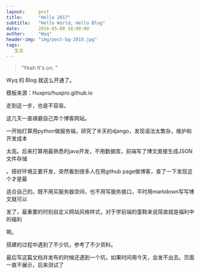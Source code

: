 ```yaml
---
layout:     post
title:      "Hello 2017"
subtitle:   "Hello World, Hello Blog"
date:       2016-05-08 18:00:00
author:     "Wyq"
header-img: "img/post-bg-2015.jpg"
tags:
   生活
---
```



> “Yeah It's on. ”



Wyq 的 Blog 就这么开通了。

模板来源：Huxpro/huxpro.github.io

走到这一步，也是不容易。

这几天一直琢磨自己弄个博客网站。

一开始打算用python做服务端，研究了半天的django，发现语法太繁杂，维护和开发成本

太高。后来打算用最熟悉的java开发，不用数据库，前端写了博文直接生成JSON文件存储

。搭好环境正要开发，突然看到很多人在用github page做博客，查了一下发现这个才是最

适合自己的。既不用买服务器空间，也不用写服务接口，平时用markdown写写博文就可以

发了，最重要的时刻自定义网站风格样式，对于学前端的童鞋来说简直就是福利中的福利

啊。

搭建的过程中遇到了不少坑，参考了不少资料。

最后写这篇文档并发布的时候还遇到一个坑，如果时间用今天，会发不出去。页面一直不展示，后来测试了

